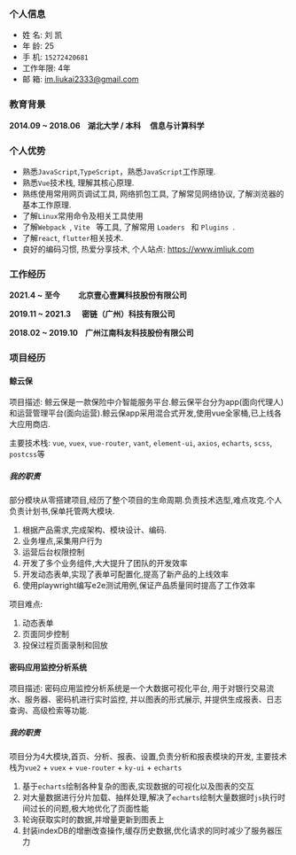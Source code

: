 ### 个人信息

- 姓 名: 刘 凯
- 年 龄: 25
- 手 机: `15272420681`
- 工作年限: 4年
- 邮 箱: <a href="mailto:im.liukai2333@gmail.com">im.liukai2333@gmail.com</a>

### 教育背景

**2014.09 ~ 2018.06&nbsp;&nbsp;&nbsp;&nbsp;湖北大学 / 本科&nbsp;&nbsp;&nbsp;&nbsp; 信息与计算科学**

### 个人优势

  - 熟悉`JavaScript`,`TypeScript`，熟悉`JavaScript`工作原理.
  - 熟悉`Vue`技术栈, 理解其核心原理.
  - 熟练使用常用网页调试工具, 网络抓包工具, 了解常见网络协议, 了解浏览器的基本工作原理.
  - 了解`Linux`常用命令及相关工具使用
  - 了解`Webpack `, `Vite ` 等工具, 了解常用 `Loaders ` 和 `Plugins `.
  - 了解`react`, `flutter`相关技术.
  - 良好的编码习惯, 热爱分享技术, 个人站点: <a href="https://www.imliuk.com" target="_blank">https://www.imliuk.com</a>

### 工作经历

**2021.4 ~ 至今 &nbsp;&nbsp;&nbsp;&nbsp;&nbsp;&nbsp;&nbsp;&nbsp;&nbsp;北京壹心壹翼科技股份有限公司**

**2019.11 ~ 2021.3 &nbsp;&nbsp;&nbsp;&nbsp;   密链（广州）科技有限公司**

**2018.02 ~ 2019.10 &nbsp;&nbsp; 广州江南科友科技股份有限公司**
### 项目经历

#### 鲸云保 

项目描述: 鲸云保是一款保险中介智能服务平台.鲸云保平台分为app(面向代理人)和运营管理平台(面向运营).鲸云保app采用混合式开发,使用vue全家桶,已上线各大应用商店.

主要技术栈: `vue`, `vuex`, `vue-router`, `vant`, `element-ui`, `axios`, `echarts`, `scss`, `postcss`等

##### 我的职责

部分模块从零搭建项⽬,经历了整个项⽬的⽣命周期.负责技术选型,难点攻克.个人负责计划书,保单托管两大模块.

1. 根据产品需求,完成架构、模块设计、编码.
2. 业务埋点,采集用户行为
3. 运营后台权限控制
4. 开发了多个业务组件,大大提升了团队的开发效率
5. 开发动态表单,实现了表单可配置化,提高了新产品的上线效率
6. 使用playwright编写e2e测试用例,保证产品质量同时提高了工作效率

项目难点:

1. 动态表单
2. 页面同步控制
3. 投保过程页面录制和回放

#### 密码应用监控分析系统

项目描述: 密码应用监控分析系统是一个大数据可视化平台, 用于对银行交易流水、服务器、密码机进行实时监控, 并以图表的形式展示, 并提供生成报表、日志查询、高级检索等功能.

##### 我的职责

项目分为4大模块,首页、分析、报表、设置,负责分析和报表模块的开发, 主要技术栈为`vue2` + `vuex` + `vue-router` + `ky-ui` + `echarts`

1. 基于`echarts`绘制各种复杂的图表,实现数据的可视化以及图表的交互
2. 对大量数据进行分片加载、抽样处理,解决了`echarts`绘制大量数据时`js`执行时间过长的问题,极大地优化了页面性能
3. 轮询获取实时的数据,并增量更新到图表上
4. 封装indexDB的增删改查操作,缓存历史数据,优化请求的同时减少了服务器压力
